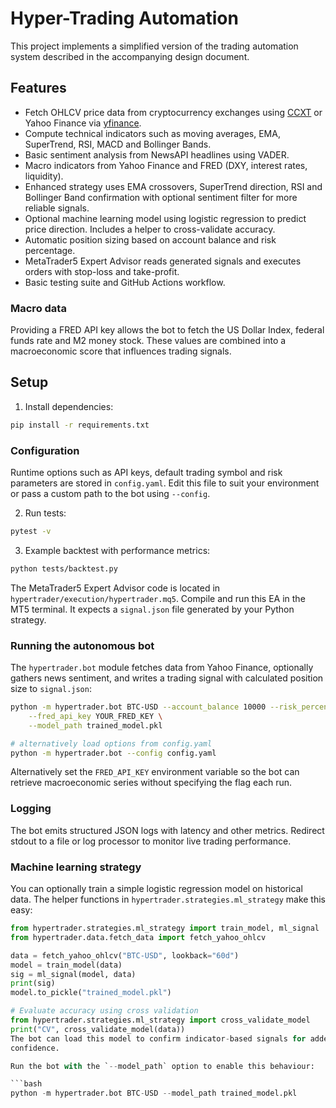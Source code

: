 # Hyper-Trading Automation

This project implements a simplified version of the trading automation system described in the accompanying design document.

## Features

- Fetch OHLCV price data from cryptocurrency exchanges using [CCXT](https://github.com/ccxt/ccxt) or Yahoo Finance via [yfinance](https://github.com/ranaroussi/yfinance).
- Compute technical indicators such as moving averages, EMA, SuperTrend, RSI, MACD and Bollinger Bands.
- Basic sentiment analysis from NewsAPI headlines using VADER.
- Macro indicators from Yahoo Finance and FRED (DXY, interest rates, liquidity).
- Enhanced strategy uses EMA crossovers, SuperTrend direction, RSI and Bollinger Band confirmation with optional sentiment filter for more reliable signals.
- Optional machine learning model using logistic regression to predict price direction. Includes a helper to cross-validate accuracy.
- Automatic position sizing based on account balance and risk percentage.
- MetaTrader5 Expert Advisor reads generated signals and executes orders with stop-loss and take-profit.
- Basic testing suite and GitHub Actions workflow.

### Macro data

Providing a FRED API key allows the bot to fetch the US Dollar Index, federal
funds rate and M2 money stock. These values are combined into a macroeconomic
score that influences trading signals.

## Setup

1. Install dependencies:

```bash
pip install -r requirements.txt
```

### Configuration

Runtime options such as API keys, default trading symbol and risk parameters
are stored in `config.yaml`. Edit this file to suit your environment or pass a
custom path to the bot using `--config`.

2. Run tests:

```bash
pytest -v
```
3. Example backtest with performance metrics:

```bash
python tests/backtest.py
```

The MetaTrader5 Expert Advisor code is located in `hypertrader/execution/hypertrader.mq5`. Compile and run this EA in the MT5 terminal. It expects a `signal.json` file generated by your Python strategy.

### Running the autonomous bot

The `hypertrader.bot` module fetches data from Yahoo Finance, optionally gathers news sentiment, and writes a trading signal with calculated position size to `signal.json`:

 ```bash
 python -m hypertrader.bot BTC-USD --account_balance 10000 --risk_percent 2 \
     --fred_api_key YOUR_FRED_KEY \
     --model_path trained_model.pkl

# alternatively load options from config.yaml
python -m hypertrader.bot --config config.yaml

 ```

Alternatively set the `FRED_API_KEY` environment variable so the bot can
retrieve macroeconomic series without specifying the flag each run.

### Logging

The bot emits structured JSON logs with latency and other metrics. Redirect
stdout to a file or log processor to monitor live trading performance.

### Machine learning strategy

You can optionally train a simple logistic regression model on historical data.
The helper functions in `hypertrader.strategies.ml_strategy` make this easy:

```python
from hypertrader.strategies.ml_strategy import train_model, ml_signal
from hypertrader.data.fetch_data import fetch_yahoo_ohlcv

data = fetch_yahoo_ohlcv("BTC-USD", lookback="60d")
model = train_model(data)
sig = ml_signal(model, data)
print(sig)
model.to_pickle("trained_model.pkl")

# Evaluate accuracy using cross validation
from hypertrader.strategies.ml_strategy import cross_validate_model
print("CV", cross_validate_model(data))
The bot can load this model to confirm indicator-based signals for added
confidence.

Run the bot with the `--model_path` option to enable this behaviour:

```bash
python -m hypertrader.bot BTC-USD --model_path trained_model.pkl
```

